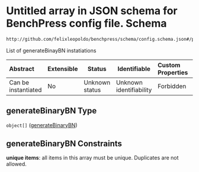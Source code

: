 # Untitled array in JSON schema for BenchPress config file. Schema

```txt
http://github.com/felixleopoldo/benchpress/schema/config.schema.json#/properties/resources/properties/parameters/properties/generateBinaryBN
```

List of generateBinayBN instatiations


| Abstract            | Extensible | Status         | Identifiable            | Custom Properties | Additional Properties | Access Restrictions | Defined In                                                                  |
| :------------------ | ---------- | -------------- | ----------------------- | :---------------- | --------------------- | ------------------- | --------------------------------------------------------------------------- |
| Can be instantiated | No         | Unknown status | Unknown identifiability | Forbidden         | Allowed               | none                | [config.schema.json\*](../../out/config.schema.json "open original schema") |

## generateBinaryBN Type

`object[]` ([generateBinaryBN](config-definitions-generatebinarybn.md))

## generateBinaryBN Constraints

**unique items**: all items in this array must be unique. Duplicates are not allowed.
